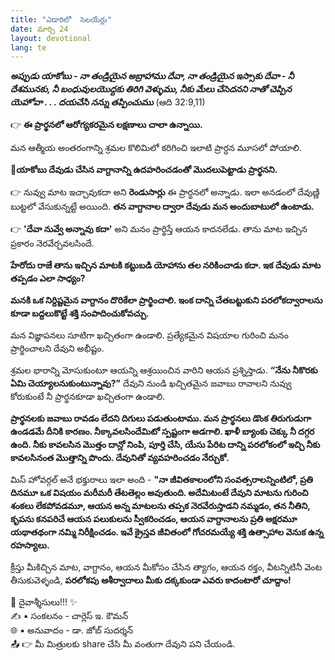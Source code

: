 ```yaml
---
title: "ఎడారిలో  సెలయేర్లు"
date: మార్చి 24
layout: devotional
lang: te
---
```


***అప్పుడు యాకోబు - నా తండ్రియైన అబ్రాహాము దేవా, నా తండ్రియైన ఇస్సాకు దేవా - నీ దేశమునకు, నీ బంధువులయొద్దకు తిరిగి వెళ్ళుము, నీకు మేలు చేసెదనని నాతో చెప్పిన యెహోవా . . . దయచేసి నన్ను తప్పించుము*** (ఆది 32:9,11)

👉 **ఈ ప్రార్థనలో ఆరోగ్యకరమైన లక్షణాలు చాలా ఉన్నాయి.**

 మన ఆత్మీయ అంతరంగాన్ని శ్రమల కొలిమిలో కరిగించి ఇలాటి ప్రార్ధన మూసలో పోయాలి. 

**📖యాకోబు దేవుడు చేసిన వాగ్దానాన్ని ఉదహరించడంతో మొదలుపెట్టాడు ప్రార్థనని.**

👉 నువ్వు మాట ఇచ్చావుకదా అని **రెండుసార్లు** ఈ ప్రార్ధనలో అన్నాడు. ఇలా అనడంలో దేవుణ్ణి బుట్టలో వేసుకున్నట్టే అయింది. 
**తన వాగ్దానాల ద్వారా దేవుడు మన అందుబాటులో ఉంటాడు.**

👉 **'దేవా నువ్వే అన్నావు కదా'** అని మనం ప్రార్థిస్తే ఆయన కాదనలేడు. తాను మాట ఇచ్చిన ప్రకారం నెరవేర్చవలసిందే. 

**హేరోదు రాజే తాను ఇచ్చిన మాటకి కట్టుబడి యోహాను తల నరికించాడు కదా. ఇక దేవుడు మాట తప్పడం ఎలా సాధ్యం?**

 **మనకి ఒక నిర్దిష్టమైన వాగ్దానం దొరికేలా ప్రార్థించాలి. ఇంక దాన్ని చేతబట్టుకుని పరలోకద్వారాలను కూడా బద్దలుకొట్టే శక్తి సంపాదించుకోవచ్చు.**

మన విజ్ఞాపనలు సూటిగా ఖచ్చితంగా ఉండాలి. ప్రత్యేకమైన విషయాల గురించి మనం ప్రార్థించాలని దేవుని అభీష్టం. 

శ్రమల భారాన్ని మోసుకుంటూ ఆయన్ని ఆశ్రయించిన వారిని ఆయన ప్రశ్నిస్తాడు. 
**“నేను నీకొరకు ఏమి చెయ్యాలనుకుంటున్నావు?”**
 దేవుని నుండి ఖచ్చితమైన జవాబు రావాలని నువ్వు కోరుకుంటే నీ ప్రార్థనకూడా ఖచ్చితంగా ఉండాలి.

 **ప్రార్థనలకు జవాబు రావడం లేదని దిగులు పడుతుంటాము. మన ప్రార్థనలు డొంక తిరుగుడుగా ఉండడమే దీనికి కారణం. నీక్కావలసిందేమిటో స్పష్టంగా అడగాలి. ఖాళీ బ్యాంకు చెక్కు నీ దగ్గర ఉంది. నీకు కావలసిన మొత్తం దాన్లో నింపి, పూర్తి చేసి, యేసు పేరిట దాన్ని పరలోకంలో ఇచ్చి నీకు కావలసినంత మొత్తాన్ని పొందు. దేవునితో వ్యవహరించడం నేర్చుకో.**

మిస్ హోవర్గల్ అనే భక్తురాలు ఇలా అంది - 
**"నా జీవితకాలంలోని సంవత్సరాలన్నింటిలో, ప్రతి దినమూ ఒక విషయం మరీమరీ తేటతెల్లం అవుతుంది. అదేమిటంటే దేవుని మాటను గురించి శంకలు లేకపోవడమూ, ఆయన అన్న మాటలను తప్పక నెరవేరుస్తాడని నమ్మడం, తన నీతిని, కృపను కనపరిచే ఆయన పలుకులను స్వీకరించడం, ఆయన వాగ్దానాలను ప్రతి అక్షరమూ యథాతథంగా నమ్మి నిరీక్షించడం. ఇవే క్రైస్తవ జీవితంలో గోచరమయ్యే శక్తి ఉత్సాహాల వెనుక ఉన్న రహస్యాలు.**

క్రీస్తు మీకిచ్చిన మాట, వాగ్దానం, ఆయన మీకోసం చేసిన త్యాగం, ఆయన రక్తం, వీటన్నిటినీ వెంట తీసుకువెళ్ళండి, **పరలోకపు ఆశీర్వాదాలు మీకు దక్కకుండా ఎవరు కాదంటారో చూద్దాం!**


<div class="blessing">🙏 <span class="bless-text">దైవాశ్శీసులు!!!</span> ✨</div>

<div class="credit">✍️ <span class="credit-text">▪ సంకలనం - చార్లెస్ ఇ. కౌమన్</span></div>
<div class="credit">🌐 <span class="credit-text">▪ అనువాదం - డా. జోబ్ సుదర్శన్</span></div>


<div class="share">📤 👉 <span class="share-text">మీ మిత్రులకు share చేసి మీ వంతుగా దేవుని పని చేయండి.</span></div>
